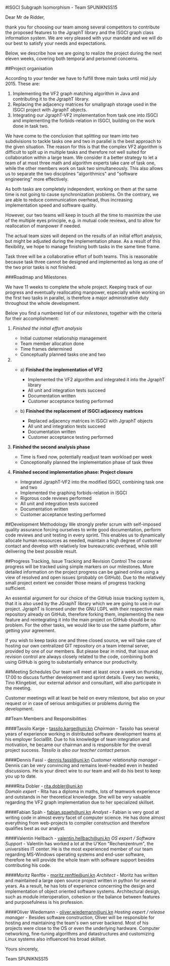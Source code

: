 #ISGCI Subgraph Isomorphism - Team SPUNIKNSS15

Dear Mr de Ridder,

thank you for choosing our team among several competitors to contribute 
the proposed features to the JgraphT library and the ISGCI graph class
information system.
We are very pleased with your mandate and we will do our best to
satisfy your needs and expectations.

Below, we describe how we are going to realize the project 
during the next eleven weeks,
covering both temporal and personnel concerns.

##Project organisation 

According to your tender we have to fulfill three main tasks until mid
july 2015. These are:

1. Implementing the VF2 graph matching algorithm in Java and contributing
   it to the JgraphT library.
2. Replacing the adjacency matrices for smallgraph storage used in 
   the ISGCI project with JgraphT objects.
3. Integrating our JgraphT-VF2 implementation from task one into ISGCI
   and implementing the forbids-relation in ISGCI, building on the work done
   in task two.

We have come to the conclusion that splitting our team into two subdivisions
to tackle tasks one and two in parallel is the best approach to the given
situation.
The reason for this is that the complex VF2 algorithm is difficult
to split up in multiple tasks and therefore not well suited for 
collaboration within a large team. We consider it a better strategy to
let a team of at most three math and algorithm experts take care of task
one, while the other members work on task two simultaneously.
This also allows us to separate the two disciplines "algorithmics" and
"software engineering" more effectively.

As both tasks are completely independent, working on them at the same
time is not going to cause synchronization problems. On the contrary, we
are able to reduce communication overhead, thus increasing implementation
speed and software quality.

However, our two teams will keep in touch all the time to maximize the
use of the multiple eyes principle, e.g. in mutual code reviews, 
and to allow for reallocation of manpower if needed.

The actual team sizes will depend on the results of an initial effort analysis,
but might be adjusted during the implementation phase.
As a result of this flexibility, we hope to manage finishing both tasks
in the same time frame.

Task three will be a collaborative effort of both teams.
This is reasonable because task three cannot be designed and implemented
as long as one of the two prior tasks is not finished.


###Roadmap and Milestones

We have 11 weeks to complete the whole project. 
Keeping track of our progress and eventually reallocating manpower,
especially while working on the first two tasks in parallel, is therefore
a major administrative duty throughout the whole development.

Below you find a numbered list of our *milestones*, together with the
criteria for their accomplishment:


1. *Finished the initial effort analysis*
	- Initial customer relationship management
	- Team member allocation done
	- Time frames determined
	- Conceptually planned tasks one and two

2. 
	- a) **Finished the implementation of VF2**
		- Implemented the VF2 algorithm and integrated it into the JgraphT library
		- All unit and integration tests succeed
		- Documentation written
		- Customer acceptance testing performed 

 	- b) **Finished the replacement of ISGCI adjacency matrices**
		- Replaced adjacency matrices in ISGCI with JgraphT objects
		- All unit and integration tests succeed
		- Documentation written
		- Customer acceptance testing performed 

3. **Finished the second analysis phase**
	- Time is fixed now, potentially readjust team workload per week
	- Conceptionally planned the implementation phase of task three

4. **Finished second implementation phase: Project closure**
	- Integrated JgraphT-VF2 into the modified ISGCI, combining task one and two
	- Implemented the graphing forbids-relation in ISGCI
	- Rigorous code reviews performed
	- All unit and integration tests succeed
	- Documentation written
	- Customer acceptance testing performed


##Development Methodology
We strongly prefer scrum with self-imposed quality assurance
forcing ourselves to write good documentation, perform code reviews and 
unit testing in every sprint. This enables us to dynamically allocate human 
ressources as needed, maintain a high degree of customer contact and develop
with relatively low bureaucratic overhead, while still delivering 
the best possible result.

##Progress Tracking, Issue Tracking and Revision Control
The coarse progress will be tracked using simple markers on our
milestones.
More detailed information on the project progress can be gained online
using a view of resolved and open issues (probably on GitHub).
Due to the relatively small project extent we consider those means
of progress tracking sufficient.

An essential argument for our choice of the GitHub issue tracking
system is, that it is also used by the JGraphT library which we are
going to use in our project. JgraphT is licensed under
the GNU LGPL with their respective main repository already on GitHub,
therefore forking them, implementing the new feature and reintegrating
it into the main project on GitHub should be no problem.
For the other tasks,
we would like to use the same platform, after getting your agreement.

If you wish to keep tasks one and three closed source,
we will take care of hosting our own centralized GIT repository
on a team internal server, provided by one of our members.
But please bear in mind, that issue and revision control are always closely
related to the code, combining both using GitHub is going to substantially
enhance our productivity.


##Meeting Schedules
Our team will meet at least once a week on thursday, 17:00 to discuss
further development and sprint details. Every two weeks, Tino Klingebiel,
our external advisor and consultant, will also participate in the meeting.

Customer meetings will at least be held on every milestone, but also on
your request or in case of serious ambiguities or problems during
the development.

##Team Members and Responsibilities

####Tassilo Karge - <tassilo.karge@uni.kn>
*Chairman* - Tassilo has several years of experience working in distributed
software development teams at his employer SocialBit. Due to his knowledge
of team integration and motivation, he became our chairman and is responsible
for the overall project success. *Tassilo is also our teacher contact person*.

####Dennis Fassl - <dennis.fassl@uni.kn> 
*Customer relationship manager* - Dennis can be very convincing and remains
level-headed even in heated discussions. He is your direct wire to our team 
and will do his best to keep you up to date.

####Rita Dobler - <rita.dobler@uni.kn>  
*Domain expert* - Rita has a diploma in maths, lots of teamwork experience
and outstands in her theoretical knowledge. She will be very valuable 
regarding the VF2 graph implementation due to her specialized skillset.

####Fabian Späh - <fabian.spaeh@uni.kn>
*Analyst* - Fabian is very good at writing code in almost every facet of
computer science. He has done almost everything from
web-projects to compiler construction and therefore qualifies best as 
our analyst.

####Valentin Hellbach - <valentin.hellbach@uni.kn>
*OS expert / Software Support* - Valentin has worked a lot at the
U'Kon "Rechenzentrum", the universities IT center. He is the most
experienced member of our team regarding MS-Windows operating systems
and end-user software, therefore he will provide the whole team with
software support besides contributing his code. 

####Moritz Renftle - <moritz.renftle@uni.kn>
*Architect* - Moritz has written and maintained a large open source
project written in python for several years. As a result, he has lots of
experience concerning the design and implementation of object oriented
software systems. Architectural design, such as module interoperation,
cohesion or the balance between features and purposefulness is his profession.

####Oliver Wiedemann - <oliver.wiedemann@uni.kn>
*Hosting expert / release manager* - Besides software construction, Oliver will
be responsible for hosting and maintaining the team's own server backend. 
Most of his projects were close to the OS or even the underlying hardware.
Computer networking, fine-tuning algorithms and datastructures and customizing
Linux systems also influenced his broad skillset. 

  
Yours sincerely,

Team SPUNIKNSS15






